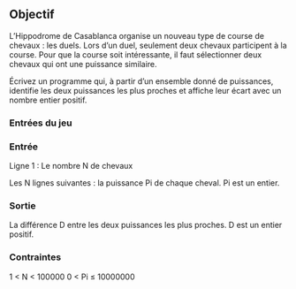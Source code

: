 
## Objectif

L’Hippodrome de Casablanca organise un nouveau type de course de chevaux : les duels. Lors d’un duel, seulement deux chevaux participent à la course. Pour que la course soit intéressante, il faut sélectionner deux chevaux qui ont une puissance similaire.

Écrivez un programme qui, à partir d’un ensemble donné de puissances, identifie les deux puissances les plus proches et affiche leur écart avec un nombre entier positif.

### Entrées du jeu

### Entrée

Ligne 1 : Le nombre N de chevaux

Les N lignes suivantes : la puissance Pi de chaque cheval. Pi est un entier.

### Sortie

La différence D entre les deux puissances les plus proches. D est un entier positif.

### Contraintes

1 < N < 100000
0 < Pi ≤ 10000000